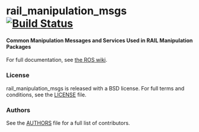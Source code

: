 rail_manipulation_msgs [![Build Status](https://api.travis-ci.org/GT-RAIL/rail_manipulation_msgs.png)](https://travis-ci.org/GT-RAIL/rail_manipulation_msgs)
======================

#### Common Manipulation Messages and Services Used in RAIL Manipulation Packages
For full documentation, see [the ROS wiki](http://ros.org/wiki/rail_manipulation_msgs).

### License
rail_manipulation_msgs is released with a BSD license. For full terms and conditions, see the [LICENSE](LICENSE) file.

### Authors
See the [AUTHORS](AUTHORS.md) file for a full list of contributors.
